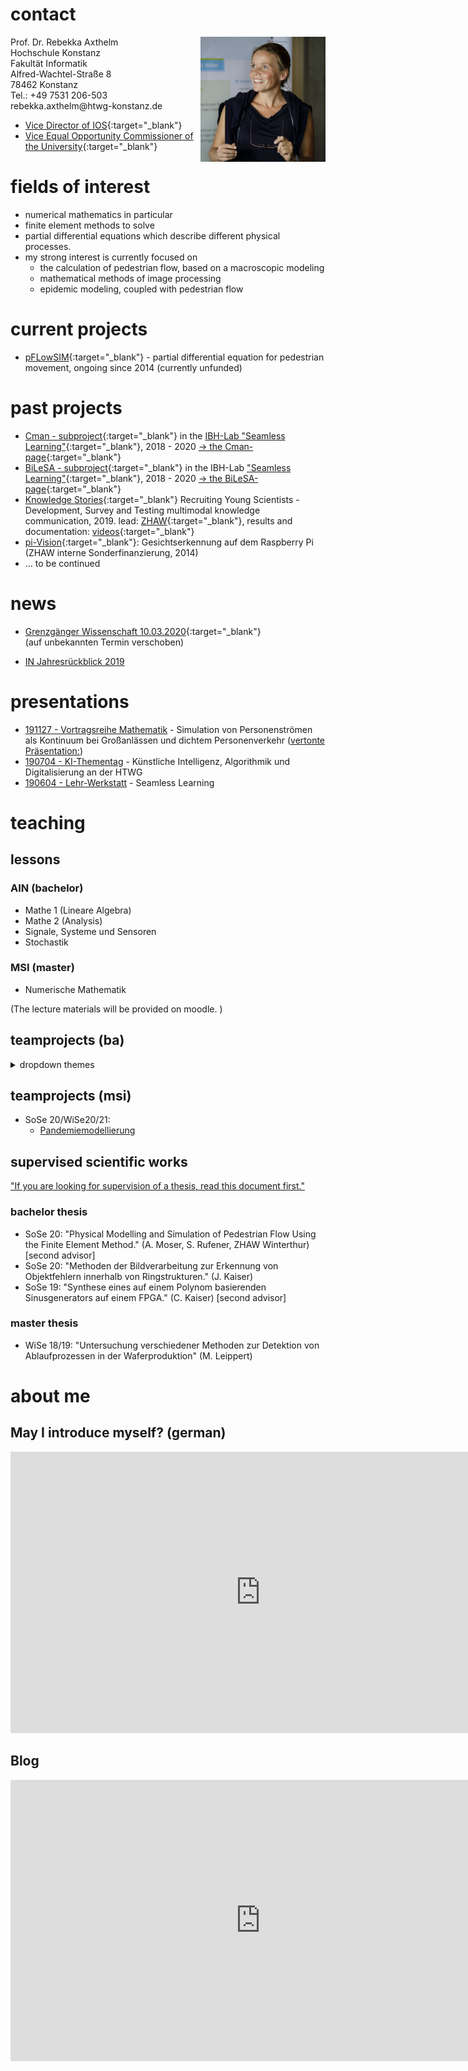# contact

<img style="float: right;" width="200" src="images/axt_por.jpg">
Prof. Dr. Rebekka Axthelm<br>
Hochschule Konstanz <br>
Fakultät Informatik <br>
Alfred-Wachtel-Straße 8 <br>
78462 Konstanz <br>
Tel.: +49 7531 206-503 <br> 
rebekka.axthelm@htwg-konstanz.de

* [Vice Director of IOS](https://www.ios.htwg-konstanz.de){:target="_blank"}
* [Vice Equal Opportunity Commissioner of the University](https://www.htwg-konstanz.de/hochschule/gleichstellung-und-diversity/ansprechpersonen/){:target="_blank"}	


# fields of interest

* numerical mathematics in particular 
* finite element methods to solve
* partial differential equations which describe different physical processes. 
* my strong interest is currently focused on 
  * the calculation of pedestrian flow, based on a macroscopic modeling
  * mathematical methods of image processing
  * epidemic modeling, coupled with pedestrian flow

# current projects

* [pFLowSIM](http://www-home.htwg-konstanz.de/~raxthelm/pFlow14.php){:target="_blank"}  - partial differential equation for pedestrian movement, ongoing since 2014 (currently unfunded)

# past projects 

* [Cman - subproject](https://seamless-learning.eu/en/projekte/cman){:target="_blank"} in the [IBH-Lab "Seamless Learning"](http://www.bodenseehochschule.org/ibh-labs/ibh-lab-seamless-learning/){:target="_blank"}, 2018 - 2020 [-> the Cman-page](http://www.xthelm.de/Cman){:target="_blank"}
* [BiLeSA - subproject](https://seamless-learning.eu/en/projekte/bilesa/){:target="_blank"} in the IBH-Lab ["Seamless Learning"](http://www.bodenseehochschule.org/ibh-labs/ibh-lab-seamless-learning/){:target="_blank"}, 2018 - 2020 [-> the BiLeSA-page](https://raxthelm.github.io/BiLeSA/){:target="_blank"}
* [Knowledge Stories](https://www.bodenseehochschule.org/projects/knowledge-stories-nachwuchsgewinnung-in-der-wissenschaft){:target="_blank"} Recruiting Young Scientists - Development, Survey and Testing multimodal knowledge communication, 2019. lead: [ZHAW](https://www.zhaw.ch/no_cache/de/forschung/forschungsdatenbank/projektdetail/projektid/2676/){:target="_blank"}, results and documentation: [videos](https://knowledgestories.ibh.hs-furtwangen.de/){:target="_blank"}
* [pi-Vision](http://www-home.htwg-konstanz.de/~raxthelm/piVision.php){:target="_blank"}: Gesichtserkennung auf dem Raspberry Pi (ZHAW interne Sonderfinanzierung, 2014)
* ... to be continued 


<!--
<table border="0" cellpadding="0" valign="top" >
  	 <tr>
	 <td><img width="200" src="images/RaspAtHomeWhiteWide.png"></td>
         <td align="left"> [pi-Vision](http://www-home.htwg-konstanz.de/~raxthelm/piVision.php): Gesichtserkennung auf dem Raspberry Pi (ZHAW interne Sonderfinanzierung, 2014)
	 </td>
	 </tr>	 
 </table>
-->

# news

* [Grenzgänger Wissenschaft 10.03.2020](https://www.grenzgaenger-wissenschaft.de/termine/veranstaltungen/2020/3/10/event/37043-Grenzgnger-Wissenschaft-/tx_cal_phpicalendar/){:target="_blank"} <br> (auf unbekannten Termin verschoben)
	<!--<span style="color:red">auf unbekannten Termin verschoebn!</span> <br>
	<!--<img width="150" src="images/Grenzgaenger_A1-Plakat_2020-1_PRINT.png">-->

* [IN Jahresrückblick 2019](https://www.htwg-konstanz.de/fileadmin/pub/fk_in/News/Newsletter/Jahresrueckblick_Fakultaet-Informatik_HTWG-Konstanz_2019.pdf)

# presentations

* [191127 - Vortragsreihe Mathematik](http://www-home.htwg-konstanz.de/~raxthelm/News/Plakat_INMVortrag_WS1920.pdf) - Simulation von Personenströmen als Kontinuum bei Großanlässen und dichtem Personenverkehr ([vertonte Präsentation:](https://www.youtube.com/watch?v=I32QIwL4OCc&feature=youtu.be))
* [190704 - KI-Thementag](https://www.htwg-konstanz.de/hochschule/fakultaeten/informatik/uebersicht/informatik-news-alle-nachrichten/news/thementag-ki-informatik-zeigt-was-sie-zu-bieten-hat/) - Künstliche Intelligenz, Algorithmik und Digitalisierung an der HTWG
* [190604 - Lehr-Werkstatt](https://www.htwg-konstanz.de/hochschule/lehre-und-qualitaetsmanagement/lehrwerkstatt/) - Seamless Learning 

# teaching
## lessons 
### AIN (bachelor)
* Mathe 1 (Lineare Algebra)
* Mathe 2 (Analysis)
* Signale, Systeme und Sensoren
* Stochastik

### MSI (master)
* Numerische Mathematik

(The lecture materials will be provided on moodle. )

## teamprojects (ba)
<details>
<summary>dropdown themes</summary>
<ul>
<li>WiSe 20/21:
	<ul>
		<li><a href="http://www-home.htwg-konstanz.de/~raxthelm/presentations/BiLeSA_TP_WiSe2021.pdf" target="_blank"> BiLeSA - komplex numbers & picture processing </a></li>
	</ul>
</li>
<li>SoSe 2020:
	<ul>
		<li>pFlow - pedestrian counting App & CAD Domain-Designer</li>
		<li>Verleihplattform <br> <img width="200" src="images/PraesentationTP_VP.png"> <br> <a href="https://video.htwg-konstanz.de/Panopto/Pages/Viewer.aspx?id=c46d2bb2-95e2-4406-9691-ac67010829cb" target="_blank">(video presentation)</a></li>
	</ul>
</li>
<li>WiSe 19/20:
	<ul>
		<li><a href="http://www.isted.eu" target="_blank"> PiLadies </a> </li>
	</ul>
</li>
<li>SoSe 19:
	<ul>
		<li><a href="http://www-home.htwg-konstanz.de/~raxthelm/presentations/Color_TP_SoSe19.pdf" target="_blank"> Color your foto </a></li>
	</ul>
</li>
<li>WiSe 18/19: 
	<ul>
		<li><a href="http://www-home.htwg-konstanz.de/~raxthelm/presentations/pFlow_TP_WiSe1819.pdf" target="_blank"> pFlow for different operating systems </a></li>
		<li><a href="http://www-home.htwg-konstanz.de/~raxthelm/presentations/Book_TP_WiSe1819.pdf" target="_blank"> Book-Writer software </a></li>
	</ul>
</li>
<li>SoSe 18: 
	<ul>
		<li>Duisburg 2010</li>
		<li><a href="http://www-home.htwg-konstanz.de/~raxthelm/videos/VR_mobile.mp4" target="_blank"> virtual reality for the flow of people </a></li>
	</ul>
</li>
</ul>
</details>

## teamprojects (msi)
* SoSe 20/WiSe20/21:
  * <a href="http://www-home.htwg-konstanz.de/~raxthelm/presentations/Pandemiemodellierung_TP_MSI_WiSe2021" target="_blank">Pandemiemodellierung</a>
  
## supervised scientific works
["If you are looking for supervision of a thesis, read this document first."](http://www-home.htwg-konstanz.de/~raxthelm/documents/BaMa.pdf)

### bachelor thesis
* SoSe 20: "Physical Modelling and Simulation of Pedestrian Flow Using the Finite Element Method." (A. Moser, S. Rufener, ZHAW Winterthur) [second advisor]
* SoSe 20: "Methoden der Bildverarbeitung zur Erkennung von Objektfehlern innerhalb von Ringstrukturen." (J. Kaiser)
* SoSe 19: "Synthese eines auf einem Polynom basierenden Sinusgenerators auf einem FPGA." (C. Kaiser) [second advisor]

### master thesis
* WiSe 18/19: "Untersuchung verschiedener Methoden zur Detektion von Ablaufprozessen in der Waferproduktion" (M. Leippert)

# about me

## May I introduce myself? (german)
  
<iframe width="800" height="450" src="https://www.youtube.com/embed/px_7Kniswso" frameborder="0" allow="accelerometer; autoplay; encrypted-media; gyroscope; picture-in-picture" allowfullscreen></iframe>

## Blog

<iframe width="800" height="450" src="https://edi-rebekka.blogspot.de" frameborder="0" allowfullscreen=""></iframe>
